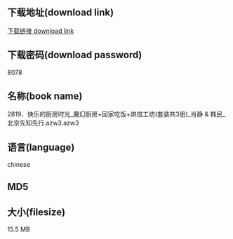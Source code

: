 ## 下载地址(download link)
[下载链接 download link](https://voluble-croquembouche-d321dc.netlify.app/?s=2819%E3%80%81%E5%BF%AB%E4%B9%90%E7%9A%84%E5%8E%A8%E6%88%BF%E6%97%B6%E5%85%89_%E9%AD%94%E5%B9%BB%E5%8E%A8%E6%88%BF%2B%E5%9B%9E%E5%AE%B6%E5%90%83%E9%A5%AD%2B%E7%83%98%E7%84%99%E5%B7%A5%E5%9D%8A%28%E5%A5%97%E8%A3%85%E5%85%B13%E5%86%8C%29_%E8%82%96%E9%9D%99+%26+%E9%9F%A9%E6%B0%91_%E5%8C%97%E4%BA%AC%E5%85%88%E7%9F%A5%E5%85%88%E8%A1%8C.azw3)

## 下载密码(download password)
8078

## 名称(book name)
2819、快乐的厨房时光_魔幻厨房+回家吃饭+烘焙工坊(套装共3册)_肖静 & 韩民_北京先知先行.azw3.azw3

## 语言(language)
chinese

## MD5


## 大小(filesize)
15.5 MB
